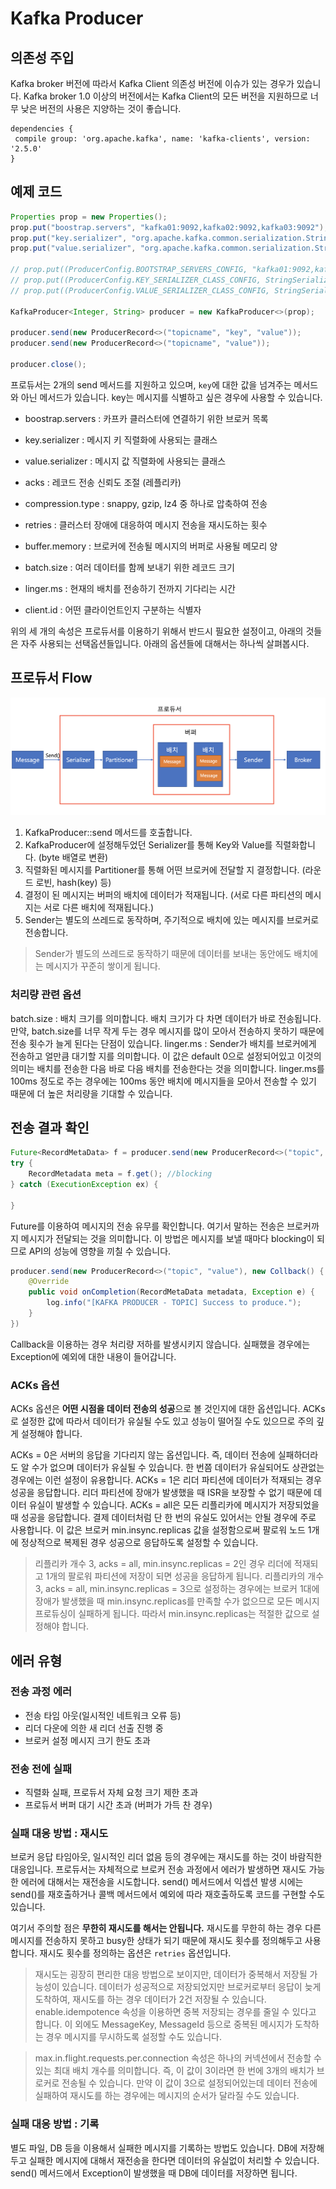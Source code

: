 # Kafka Producer

## 의존성 주입

Kafka broker 버전에 따라서 Kafka Client 의존성 버전에 이슈가 있는 경우가 있습니다. Kafka broker 1.0 이상의 버전에서는 Kafka Client의 모든 버전을 지원하므로 너무 낮은 버전의 사용은 지양하는 것이 좋습니다.

```
dependencies {
 compile group: 'org.apache.kafka', name: 'kafka-clients', version: '2.5.0'
}
```

## 예제 코드

```java
Properties prop = new Properties();
prop.put("boostrap.servers", "kafka01:9092,kafka02:9092,kafka03:9092");                 //카프카 클러스터 정보
prop.put("key.serializer", "org.apache.kafka.common.serialization.StringSerializer");   //메시지 Key Serializer
prop.put("value.serializer", "org.apache.kafka.common.serialization.StringSerializer"); //메시지 Value Serializer

// prop.put((ProducerConfig.BOOTSTRAP_SERVERS_CONFIG, "kafka01:9092,kafka02:9092,kafka03:9092");
// prop.put((ProducerConfig.KEY_SERIALIZER_CLASS_CONFIG, StringSerializer.class.getName());
// prop.put((ProducerConfig.VALUE_SERIALIZER_CLASS_CONFIG, StringSerializer.class.getName());

KafkaProducer<Integer, String> producer = new KafkaProducer<>(prop);

producer.send(new ProducerRecord<>("topicname", "key", "value"));                       //topic, key, value
producer.send(new ProducerRecord<>("topicname", "value"));                            //topic, value

producer.close();
```

프로듀서는 2개의 send 메서드를 지원하고 있으며, `key`에 대한 값을 넘겨주는 메서드와 아닌 메서드가 있습니다. key는 메시지를 식별하고 싶은 경우에 사용할 수 있습니다.

- boostrap.servers : 카프카 클러스터에 연결하기 위한 브로커 목록
- key.serializer : 메시지 키 직렬화에 사용되는 클래스
- value.serializer : 메시지 값 직렬화에 사용되는 클래스

- acks : 레코드 전송 신뢰도 조절 (레플리카)
- compression.type : snappy, gzip, lz4 중 하나로 압축하여 전송
- retries : 클러스터 장애에 대응하여 메시지 전송을 재시도하는 횟수
- buffer.memory : 브로커에 전송될 메시지의 버퍼로 사용될 메모리 양
- batch.size : 여러 데이터를 함께 보내기 위한 레코드 크기
- linger.ms : 현재의 배치를 전송하기 전까지 기다리는 시간
- client.id : 어떤 클라이언트인지 구분하는 식별자

위의 세 개의 속성은 프로듀서를 이용하기 위해서 반드시 필요한 설정이고, 아래의 것들은 자주 사용되는 선택옵션들입니다. 아래의 옵션들에 대해서는 하나씩 살펴봅시다.

## 프로듀서 Flow

![Kafka Producer](./images/kafka_producer_flow.png)

1. KafkaProducer::send 메서드를 호출합니다.
2. KafkaProducer에 설정해두었던 Serializer를 통해 Key와 Value를 직렬화합니다. (byte 배열로 변환)
3. 직렬화된 메시지를 Partitioner를 통해 어떤 브로커에 전달할 지 결정합니다. (라운드 로빈, hash(key) 등)
4. 결정이 된 메시지는 버퍼의 배치에 데이터가 적재됩니다. (서로 다른 파티션의 메시지는 서로 다른 배치에 적재됩니다.)
5. Sender는 별도의 쓰레드로 동작하며, 주기적으로 배치에 있는 메시지를 브로커로 전송합니다.

> Sender가 별도의 쓰레드로 동작하기 때문에 데이터를 보내는 동안에도 배치에는 메시지가 꾸준히 쌓이게 됩니다.

### 처리량 관련 옵션

batch.size : 배치 크기를 의미합니다. 배치 크기가 다 차면 데이터가 바로 전송됩니다. 만약, batch.size를 너무 작게 두는 경우 메시지를 많이 모아서 전송하지 못하기 때문에 전송 횟수가 늘게 된다는 단점이 있습니다.
linger.ms : Sender가 배치를 브로커에게 전송하고 얼만큼 대기할 지를 의미합니다. 이 값은 default 0으로 설정되어있고 이것의 의미는 배치를 전송한 다음 바로 다음 배치를 전송한다는 것을 의미합니다. linger.ms를 100ms 정도로 주는 경우에는 100ms 동안 배치에 메시지들을 모아서 전송할 수 있기 때문에 더 높은 처리량을 기대할 수 있습니다.

## 전송 결과 확인

```java
Future<RecordMetaData> f = producer.send(new ProducerRecord<>("topic", "value"));
try {
    RecordMetadata meta = f.get(); //blocking
} catch (ExecutionException ex) {

}
```

Future를 이용하여 메시지의 전송 유무를 확인합니다. 여기서 말하는 전송은 브로커까지 메시지가 전달되는 것을 의미합니다. 이 방법은 메시지를 보낼 때마다 blocking이 되므로 API의 성능에 영향을 끼칠 수 있습니다.

```java
producer.send(new ProducerRecord<>("topic", "value"), new Collback() {
    @Override
    public void onCompletion(RecordMetaData metadata, Exception e) {
        log.info("[KAFKA PRODUCER - TOPIC] Success to produce.");
    }
})
```

Callback을 이용하는 경우 처리량 저하를 발생시키지 않습니다. 실패했을 경우에는 Exception에 예외에 대한 내용이 들어갑니다.

### ACKs 옵션

ACKs 옵션은 **어떤 시점을 데이터 전송의 성공**으로 볼 것인지에 대한 옵션입니다. ACKs로 설정한 값에 따라서 데이터가 유실될 수도 있고 성능이 떨어질 수도 있으므로 주의 깊게 설정해야 합니다.

ACKs = 0은 서버의 응답을 기다리지 않는 옵션입니다. 즉, 데이터 전송에 실패하더라도 알 수가 없으며 데이터가 유실될 수 있습니다. 한 번쯤 데이터가 유실되어도 상관없는 경우에는 이런 설정이 유용합니다.
ACKs = 1은 리더 파티션에 데이터가 적재되는 경우 성공을 응답합니다. 리더 파티션에 장애가 발생했을 때 ISR을 보장할 수 없기 때문에 데이터 유실이 발생할 수 있습니다.
ACKs = all은 모든 리플리카에 메시지가 저장되었을 때 성공을 응답합니다. 결제 데이터처럼 단 한 번의 유실도 있어서는 안될 경우에 주로 사용합니다. 이 값은 브로커 min.insync.replicas 값을 설정함으로써 팔로워 노드 1개에 정상적으로 복제된 경우 성공으로 응답하도록 설정할 수 있습니다.

> 리플리카 개수 3, acks = all, min.insync.replicas = 2인 경우 리더에 적재되고 1개의 팔로워 파티션에 저장이 되면 성공을 응답하게 됩니다.
> 리플리카의 개수 3, acks = all, min.insync.replicas = 3으로 설정하는 경우에는 브로커 1대에 장애가 발생했을 때 min.insync.replicas를 만족할 수가 없으므로 모든 메시지 프로듀싱이 실패하게 됩니다. 따라서 min.insync.replicas는 적절한 값으로 설정해야 합니다.

## 에러 유형

### 전송 과정 에러

- 전송 타임 아웃(일시적인 네트워크 오류 등)
- 리더 다운에 의한 새 리더 선출 진행 중
- 브로커 설정 메시지 크기 한도 초과

### 전송 전에 실패

- 직렬화 실패, 프로듀서 자체 요청 크기 제한 초과
- 프로듀서 버퍼 대기 시간 초과 (버퍼가 가득 찬 경우)

### 실패 대응 방법 : 재시도

브로커 응답 타임아웃, 일시적인 리더 없음 등의 경우에는 재시도를 하는 것이 바람직한 대응입니다. 프로듀서는 자체적으로 브로커 전송 과정에서 에러가 발생하면 재시도 가능한 에러에 대해서는 재전송을 시도합니다. 
send() 메서드에서 익셉션 발생 시에는 send()를 재호출하거나 콜백 메서드에서 예외에 따라 재호출하도록 코드를 구현할 수도 있습니다. 

여기서 주의할 점은 **무한히 재시도를 해서는 안됩니다.** 재시도를 무한히 하는 경우 다른 메시지를 전송하지 못하고 busy한 상태가 되기 때문에 재시도 횟수를 정의해두고 사용합니다. 재시도 횟수를 정의하는 옵션은 `retries` 옵션입니다.

> 재시도는 굉장히 편리한 대응 방법으로 보이지만, 데이터가 중복해서 저장될 가능성이 있습니다. 데이터가 성공적으로 저장되었지만 브로커로부터 응답이 늦게 도착하여, 재시도를 하는 경우 데이터가 2건 저장될 수 있습니다. enable.idempotence 속성을 이용하면 중복 저장되는 경우를 줄일 수 있다고 합니다. 이 외에도 MessageKey, MessageId 등으로 중복된 메시지가 도착하는 경우 메시지를 무시하도록 설정할 수도 있습니다.

> max.in.flight.requests.per.connection 속성은 하나의 커넥션에서 전송할 수 있는 최대 배치 개수를 의미합니다. 즉, 이 값이 3이라면 한 번에 3개의 배치가 브로커로 전송될 수 있습니다. 만약 이 값이 3으로 설정되어있는데 데이터 전송에 실패하여 재시도를 하는 경우에는 메시지의 순서가 달라질 수도 있습니다.

### 실패 대응 방법 : 기록

별도 파일, DB 등을 이용해서 실패한 메시지를 기록하는 방법도 있습니다. DB에 저장해두고 실패한 메시지에 대해서 재전송을 한다면 데이터의 유실없이 처리할 수 있습니다.
send() 메서드에서 Exception이 발생했을 때 DB에 데이터를 저장하면 됩니다.


